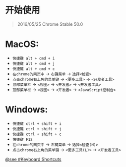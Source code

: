<!--
keyword = ['怎么用'];
-->
# 开始使用
> 2016/05/25 Chrome Stable 50.0

<!--
keyword = [];
-->
# MacOS:
* `快捷键 alt + cmd + i`
* `快捷键 alt + cmd + j`
* `快捷键 alt + cmd + c`
* `在chrome的网页中` -> `右键菜单` -> `选择<检查>`
* `点击chrome右上角的菜单键` -> `<更多工具>` -> `<开发者工具>`
* `顶部菜单栏` -> `<视图>` -> `<开发者>` -> `<开发者工具>`
* `顶部菜单栏` -> `<视图>` -> `<开发者>` -> `<JavaScript控制台>`

<!--
keyword = [];
-->
# Windows:
* `快捷键 ctrl + shift + i`
* `快捷键 ctrl + shift + j`
* `快捷键 ctrl + shift + c`
* `快捷键 F12`
* `在chrome的网页中` -> `右键菜单` -> `选择<检查(N)>`
* `点击chrome右上角的菜单键` -> `<更多工具(L)>` -> `<开发者工具>`

[@see #Keyboard Shortcuts](https://developer.chrome.com/devtools/docs/shortcuts)
